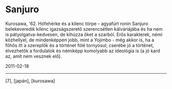 # Sanjuro

Kurosawa, '62. Hófehérke és a kilenc törpe - agyafúrt ronin Sanjuro belekeveredik kilenc igazságszerető szerencsétlen kálváriájába és ha nem is pátyolgatva-kedvesen, de kihúzza őket a szarból. Erős karakterek, némi közhellyel, de mindenképpen jobb, mint a Yojimbo - még akkor is, ha a főhős itt a szereplők és a történet fölé tornyosul; cserébe jó a történet, élvezhetők a fordulatok és némiképp komolyabb az ideológia is (a jó kard az, amit nem vesznek elő).

2011-02-18 

----

[7], [japán], [kurosawa]
